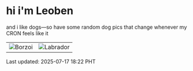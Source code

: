 # hi i'm Leoben

and i like dogs—so have some random dog pics that change whenever my CRON feels like it

|  |  |
|--------|----------|
| ![Borzoi](https://random-dog-vercel.vercel.app/api/random-borzoi?v=1752747774) | ![Labrador](https://random-dog-vercel.vercel.app/api/random-labrador?v=1752747774) |

Last updated: 2025-07-17 18:22 PHT
